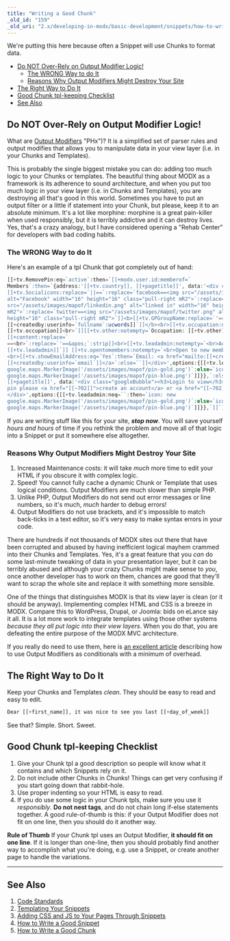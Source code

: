 ```yaml
---
title: "Writing a Good Chunk"
_old_id: "159"
_old_uri: "2.x/developing-in-modx/basic-development/snippets/how-to-write-a-good-chunk"
---
```


We're putting this here because often a Snippet will use Chunks to format data.

- [Do NOT Over-Rely on Output Modifier Logic!](#do-not-over-rely-on-output-modifier-logic)
  - [The WRONG Way to do It](#the-wrong-way-to-do-it)
  - [Reasons Why Output Modifiers Might Destroy Your Site](#reasons-why-output-modifiers-might-destroy-your-site)
- [The Right Way to Do It](#the-right-way-to-do-it)
- [Good Chunk tpl-keeping Checklist](#good-chunk-tpl-keeping-checklist)
- [See Also](#see-also)

## Do NOT Over-Rely on Output Modifier Logic! 

What are [Output Modifiers](building-sites/tag-syntax/output-filters) "PHx")? It is a simplified set of parser rules and output modifies that allows you to manipulate data in your view layer (i.e. in your Chunks and Templates).

This is probably the single biggest mistake you can do: adding too much logic to your Chunks or templates. The beautiful thing about MODX as a framework is its adherence to sound architecture, and when you put too much logic in your view layer (i.e. in Chunks and Templates), you are destroying all that's good in this world. Sometimes you have to put an output filter or a little if statement into your Chunk, but please, keep it to an absolute minimum. It's a lot like morphine: morphine is a great pain-killer when used responsibly, but it is terribly addictive and it can destroy lives. Yes, that's a crazy analogy, but I have considered opening a "Rehab Center" for developers with bad coding habits.

### The WRONG Way to do It 

Here's an example of a tpl Chunk that got completely out of hand:

``` php 
[[+tv.RemovePin:eq=`active`:then=`[[+modx.user.id:memberof=`
Members`:then=`{address:'[[+tv.country]], [[+pagetitle]]', data:'<div class="googleBubble">
[[+tv.Socialicons:replace=`||==`:replace=`facebook==<img src="/assets/images/mapof/facebook.png"
alt="Facebook" width="16" height="16" class="pull-right mR2">`:replace=`linkedin==<img 
src="/assets/images/mapof/linkedin.png" alt="linked in" width="16" height="16" class="pull-right 
mR2">`:replace=`twitter==<img src="/assets/images/mapof/twitter.png" alt="twitter" width="16" 
height="16" class="pull-right mR2">`]]<b>[[+tv.GPGroupName:replace=`'==&apos;`:default=`Dr 
[[+createdby:userinfo=`fullname`:ucwords]]`]]</b><br>[[+tv.occupation:notempty=`Occupation: 
[[+tv.occupation]]<br>`]][[+tv.other:notempty=`Occupation: [[+tv.other]]<br><br>`]]
[[+content:replace=`
==<br>`:replace=`'==&apos;`:strip]]<br>[[+tv.leadadmin:notempty=`<br>Admin contact: 
[[+tv.leadadmin]]`]] [[+tv.opentomembers:notempty=`<br>Open to new members?: [[+tv.opentomembers]]`]]
<br>[[+tv.showEmailAddress:eq=`Yes`:then=`Email: <a href="mailto:[[+createdby:userinfo=`email`]]">
[[+createdby:userinfo=`email`]]</a>`:else=``]]</div>',options:{[[+tv.leadadmin:neq=``:then=`icon: new
google.maps.MarkerImage('/assets/images/mapof/pin-gold.png')`:else=`icon: new
google.maps.MarkerImage('/assets/images/mapof/pin-blue.png')`]]}},`:else=`{address:'[[+tv.country]], 
[[+pagetitle]]', data:'<div class="googleBubble"><h3>Login to view</h3><p>To view the details of this 
pin please <a href="[[~702]]">create an account</a> or <a href="[[~702]]">login</a></p>
</div>',options:{[[+tv.leadadmin:neq=``:then=`icon: new
google.maps.MarkerImage('/assets/images/mapof/pin-gold.png')`:else=`icon: new
google.maps.MarkerImage('/assets/images/mapof/pin-blue.png')`]]}},`]]`]]
```

If you are writing stuff like this for your site, _**stop now**_. You will save yourself _hours and hours_ of time if you rethink the problem and move all of that logic into a Snippet or put it somewhere else altogether.

### Reasons Why Output Modifiers Might Destroy Your Site 

1. Increased Maintenance costs: it will take _much_ more time to edit your HTML if you obscure it with complex logic.
2. Speed! You cannot fully cache a dynamic Chunk or Template that uses logical conditions. Output Modifiers are much slower than simple PHP.
3. Unlike PHP, Output Modifiers do not send out error messages or line numbers, so it's much, _much_ harder to debug errors!
4. Output Modifiers do not use brackets, and it's impossible to match back-ticks in a text editor, so it's very easy to make syntax errors in your code.

There are hundreds if not thousands of MODX sites out there that have been corrupted and abused by having inefficient logical mayhem crammed into their Chunks and Templates. Yes, it's a great feature that you _can_ do some last-minute tweaking of data in your presentation layer, but it can be terribly abused and although your crazy Chunks might make sense to _you_, once another developer has to work on them, chances are good that they'll want to scrap the whole site and replace it with something more sensible.

One of the things that distinguishes MODX is that its view layer is clean (or it should be anyway). Implementing complex HTML and CSS is a breeze in MODX. Compare this to WordPress, Drupal, or Joomla: bids on eLance say it all. It is a lot more work to integrate templates using those other systems _because they all put logic into their view layers_. When you do that, you are defeating the entire purpose of the MODX MVC architecture.

If you really do need to use them, here is [an excellent article](http://modx.com/blog/2012/09/14/tags-as-the-result-or-how-conditionals-are-like-mosquitoes/) describing how to use Output Modifiers as conditionals with a minimum of overhead.

## The Right Way to Do It 

Keep your Chunks and Templates _clean_. They should be easy to read and easy to edit.

``` php 
Dear [[+first_name]], it was nice to see you last [[+day_of_week]]
```

See that? Simple. Short. Sweet.

## Good Chunk tpl-keeping Checklist 

1. Give your Chunk tpl a good description so people will know what it contains and which Snippets rely on it.
2. Do not include other Chunks in Chunks! Things can get very confusing if you start going down that rabbit-hole.
3. Use proper indenting so your HTML is easy to read.
4. If you do use some logic in your Chunk tpls, make sure you use it _responsibly_. **Do not nest tags**, and do not chain long if-else statements together. A good rule-of-thumb is this: if your Output Modifier does not fit on one line, then you should do it another way.

**Rule of Thumb**
If your Chunk tpl uses an Output Modifier, **it should fit on one line**. If it is longer than one-line, then you should probably find another way to accomplish what you're doing, e.g. use a Snippet, or create another page to handle the variations. 

- - - - - -

## See Also 

1. [Code Standards](_legacy/developing-in-modx/code-standards "Code Standards")
2. [Templating Your Snippets](extending-modx/snippets/templating)
3. [Adding CSS and JS to Your Pages Through Snippets](extending-modx/snippets/register-assets)
4. [How to Write a Good Snippet](extending-modx/snippets/good-snippet)
5. [How to Write a Good Chunk](extending-modx/snippets/good-chunk)
